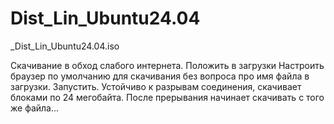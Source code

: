# Dist_Lin_Ubuntu24.04
_Dist_Lin_Ubuntu24.04.iso

Скачивание в обход слабого интернета.
Положить в загрузки 
Настроить браузер по умолчанию для скачивания без вопроса про имя файла в загрузки.
Запустить.
Устойчиво к разрывам соединения, скачивает блоками  по 24 мегобайта.
После прерывания начинает скачивать с того же файла...
